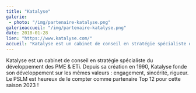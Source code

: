 ```yaml
---
title: "Katalyse"
galerie:
 - photo: "/img/partenaire-katalyse.png"
galerieaccueil: "/img/partenaire-katalyse.png"
date: 2018-01-28
lien: "https://www.katalyse.com/"
accueil: "Katalyse est un cabinet de conseil en stratégie spécialiste du développement des PME & ETi. Depuis sa création en 1990, Katalyse fonde son développement sur les mêmes valeurs : engagement, sincérité, rigueur. Le PSLM est heureux de le compter comme partenaire Top 12 pour cette saison 2023 !"
---
```

Katalyse est un cabinet de conseil en stratégie spécialiste du développement des PME & ETi. Depuis sa création en 1990, Katalyse fonde son développement sur les mêmes valeurs : engagement, sincérité, rigueur. Le PSLM est heureux de le compter comme partenaire Top 12 pour cette saison 2023 !